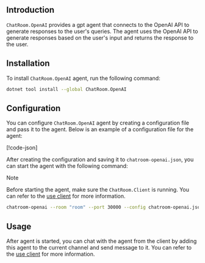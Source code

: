 ## Introduction
`ChatRoom.OpenAI` provides a gpt agent that connects to the OpenAI API to generate responses to the user's queries. The agent uses the OpenAI API to generate responses based on the user's input and returns the response to the user.

## Installation
To install `ChatRoom.OpenAI` agent, run the following command:
```bash
dotnet tool install --global ChatRoom.OpenAI
```

## Configuration
You can configure `ChatRoom.OpenAI` agent by creating a configuration file and pass it to the agent. Below is an example of a configuration file for the agent:

[!code-json[](../../configuration/chatroom-openai.json)]

After creating the configuration and saving it to `chatroom-openai.json`, you can start the agent with the following command:

> [!NOTE]
> Before starting the agent, make sure the `ChatRoom.Client` is running.
> You can refer to the [use client](./use_client.md) for more information.

```bash
chatroom-openai --room "room" --port 30000 --config chatroom-openai.json
```

## Usage
After agent is started, you can chat with the agent from the client by adding this agent to the current channel and send message to it. You can refer to the [use client](./use_client.md) for more information.
